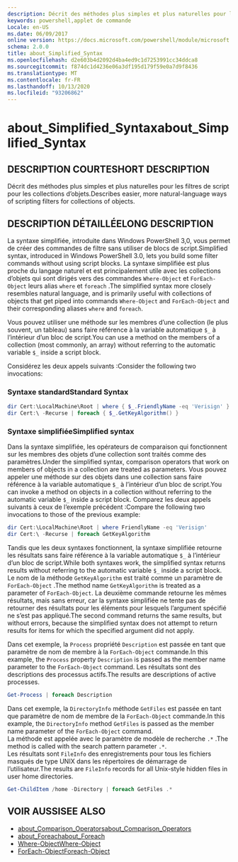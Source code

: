 ```yaml
---
description: Décrit des méthodes plus simples et plus naturelles pour les filtres de script pour les collections d’objets.
keywords: powershell,applet de commande
Locale: en-US
ms.date: 06/09/2017
online version: https://docs.microsoft.com/powershell/module/microsoft.powershell.core/about/about_simplified_syntax?view=powershell-6&WT.mc_id=ps-gethelp
schema: 2.0.0
title: about_Simplified_Syntax
ms.openlocfilehash: d2e603b4d2092d4ba4ed9c1d7253991cc34ddca8
ms.sourcegitcommit: f874dc1d4236e06a3df195d179f59e0a7d9f8436
ms.translationtype: MT
ms.contentlocale: fr-FR
ms.lasthandoff: 10/13/2020
ms.locfileid: "93206862"
---
```

# <a name="about_simplified_syntax"></a><span data-ttu-id="94d25-104">about_Simplified_Syntax</span><span class="sxs-lookup"><span data-stu-id="94d25-104">about_Simplified_Syntax</span></span>

## <a name="short-description"></a><span data-ttu-id="94d25-105">DESCRIPTION COURTE</span><span class="sxs-lookup"><span data-stu-id="94d25-105">SHORT DESCRIPTION</span></span>
<span data-ttu-id="94d25-106">Décrit des méthodes plus simples et plus naturelles pour les filtres de script pour les collections d’objets.</span><span class="sxs-lookup"><span data-stu-id="94d25-106">Describes easier, more natural-language ways of scripting filters for collections of objects.</span></span>

## <a name="long-description"></a><span data-ttu-id="94d25-107">DESCRIPTION DÉTAILLÉE</span><span class="sxs-lookup"><span data-stu-id="94d25-107">LONG DESCRIPTION</span></span>

<span data-ttu-id="94d25-108">La syntaxe simplifiée, introduite dans Windows PowerShell 3,0, vous permet de créer des commandes de filtre sans utiliser de blocs de script.</span><span class="sxs-lookup"><span data-stu-id="94d25-108">Simplified syntax, introduced in Windows PowerShell 3.0, lets you build some filter commands without using script blocks.</span></span> <span data-ttu-id="94d25-109">La syntaxe simplifiée est plus proche du langage naturel et est principalement utile avec les collections d’objets qui sont dirigés vers des commandes `Where-Object` et `ForEach-Object` leurs alias `where` et `foreach` .</span><span class="sxs-lookup"><span data-stu-id="94d25-109">The simplified syntax more closely resembles natural language, and is primarily useful with collections of objects that get piped into commands `Where-Object` and `ForEach-Object` and their corresponding aliases `where` and `foreach`.</span></span>

<span data-ttu-id="94d25-110">Vous pouvez utiliser une méthode sur les membres d’une collection (le plus souvent, un tableau) sans faire référence à la variable automatique `$_` à l’intérieur d’un bloc de script.</span><span class="sxs-lookup"><span data-stu-id="94d25-110">You can use a method on the members of a collection (most commonly, an array) without referring to the automatic variable `$_` inside a script block.</span></span>

<span data-ttu-id="94d25-111">Considérez les deux appels suivants :</span><span class="sxs-lookup"><span data-stu-id="94d25-111">Consider the following two invocations:</span></span>

### <a name="standard-syntax"></a><span data-ttu-id="94d25-112">Syntaxe standard</span><span class="sxs-lookup"><span data-stu-id="94d25-112">Standard Syntax</span></span>

```powershell
dir Cert:\LocalMachine\Root | where { $_.FriendlyName -eq 'Verisign' }
dir Cert:\ -Recurse | foreach { $_.GetKeyAlgorithm() }
```

### <a name="simplified-syntax"></a><span data-ttu-id="94d25-113">Syntaxe simplifiée</span><span class="sxs-lookup"><span data-stu-id="94d25-113">Simplified syntax</span></span>

<span data-ttu-id="94d25-114">Dans la syntaxe simplifiée, les opérateurs de comparaison qui fonctionnent sur les membres des objets d’une collection sont traités comme des paramètres.</span><span class="sxs-lookup"><span data-stu-id="94d25-114">Under the simplified syntax, comparison operators that work on members of objects in a collection are treated as parameters.</span></span> <span data-ttu-id="94d25-115">Vous pouvez appeler une méthode sur des objets dans une collection sans faire référence à la variable automatique `$_` à l’intérieur d’un bloc de script.</span><span class="sxs-lookup"><span data-stu-id="94d25-115">You can invoke a method on objects in a collection without referring to the automatic variable `$_` inside a script block.</span></span>
<span data-ttu-id="94d25-116">Comparez les deux appels suivants à ceux de l’exemple précédent :</span><span class="sxs-lookup"><span data-stu-id="94d25-116">Compare the following two invocations to those of the previous example:</span></span>
```powershell
dir Cert:\LocalMachine\Root | where FriendlyName -eq 'Verisign'
dir Cert:\ -Recurse | foreach GetKeyAlgorithm
```

<span data-ttu-id="94d25-117">Tandis que les deux syntaxes fonctionnent, la syntaxe simplifiée retourne les résultats sans faire référence à la variable automatique `$_` à l’intérieur d’un bloc de script.</span><span class="sxs-lookup"><span data-stu-id="94d25-117">While both syntaxes work, the simplified syntax returns results without referring to the automatic variable `$_` inside a script block.</span></span>
<span data-ttu-id="94d25-118">Le nom de la méthode `GetKeyAlgorithm` est traité comme un paramètre de `ForEach-Object` .</span><span class="sxs-lookup"><span data-stu-id="94d25-118">The method name `GetKeyAlgorithm` is treated as a parameter of `ForEach-Object`.</span></span>
<span data-ttu-id="94d25-119">La deuxième commande retourne les mêmes résultats, mais sans erreur, car la syntaxe simplifiée ne tente pas de retourner des résultats pour les éléments pour lesquels l’argument spécifié ne s’est pas appliqué.</span><span class="sxs-lookup"><span data-stu-id="94d25-119">The second command returns the same results, but without errors, because the simplified syntax does not attempt to return results for items for which the specified argument did not apply.</span></span>

<span data-ttu-id="94d25-120">Dans cet exemple, la `Process` propriété `Description` est passée en tant que paramètre de nom de membre à la `ForEach-Object` commande.</span><span class="sxs-lookup"><span data-stu-id="94d25-120">In this example, the `Process` property `Description` is passed as the member name parameter to the `ForEach-Object` command.</span></span> <span data-ttu-id="94d25-121">Les résultats sont des descriptions des processus actifs.</span><span class="sxs-lookup"><span data-stu-id="94d25-121">The results are descriptions of active processes.</span></span>

```powershell
Get-Process | foreach Description
```

<span data-ttu-id="94d25-122">Dans cet exemple, la `DirectoryInfo` méthode `GetFiles` est passée en tant que paramètre de nom de membre de la `ForEach-Object` commande.</span><span class="sxs-lookup"><span data-stu-id="94d25-122">In this example, the `DirectoryInfo` method `GetFiles` is passed as the member name parameter of the `ForEach-Object` command.</span></span>  
<span data-ttu-id="94d25-123">La méthode est appelée avec le paramètre de modèle de recherche `.*` .</span><span class="sxs-lookup"><span data-stu-id="94d25-123">The method is called with the search pattern parameter `.*`.</span></span>  
<span data-ttu-id="94d25-124">Les résultats sont `FileInfo` des enregistrements pour tous les fichiers masqués de type UNIX dans les répertoires de démarrage de l’utilisateur.</span><span class="sxs-lookup"><span data-stu-id="94d25-124">The results are `FileInfo` records for all Unix-style hidden files in user home directories.</span></span> 

```powershell
Get-ChildItem /home -Directory | foreach GetFiles .*
```

## <a name="see-also"></a><span data-ttu-id="94d25-125">VOIR AUSSI</span><span class="sxs-lookup"><span data-stu-id="94d25-125">SEE ALSO</span></span>

- [<span data-ttu-id="94d25-126">about_Comparison_Operators</span><span class="sxs-lookup"><span data-stu-id="94d25-126">about_Comparison_Operators</span></span>](about_Comparison_Operators.md)
- [<span data-ttu-id="94d25-127">about_Foreach</span><span class="sxs-lookup"><span data-stu-id="94d25-127">about_Foreach</span></span>](about_Foreach.md)
- [<span data-ttu-id="94d25-128">Where-Object</span><span class="sxs-lookup"><span data-stu-id="94d25-128">Where-Object</span></span>](xref:Microsoft.PowerShell.Core.Where-Object)
- [<span data-ttu-id="94d25-129">ForEach-Object</span><span class="sxs-lookup"><span data-stu-id="94d25-129">Foreach-Object</span></span>](xref:Microsoft.PowerShell.Core.ForEach-Object)
